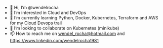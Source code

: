 - 👋 Hi, I’m @wendelrocha
- 👀 I’m interested in Cloud and DevOps
- 🌱 I’m currently learning Python, Docker, Kubernetes, Terraform and AWS for my Cloud Devops trail
- 💞️ I’m looking to collaborate on Kubernetes (minikube)
- 📫 How to reach me on wendel_rocha@hotmail.com and https://www.linkedin.com/wendelrocha1981

<!---
wendelrocha/wendelrocha is a ✨ special ✨ repository because its `README.md` (this file) appears on your GitHub profile.
You can click the Preview link to take a look at your changes.
--->

